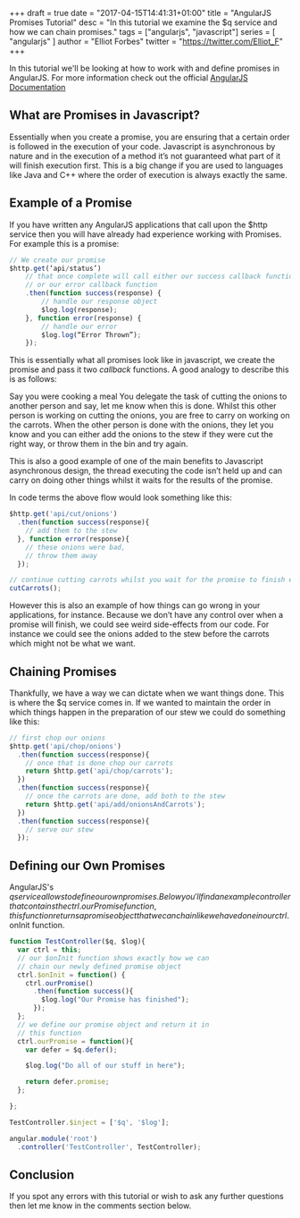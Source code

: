 +++
draft = true
date = "2017-04-15T14:41:31+01:00"
title = "AngularJS Promises Tutorial"
desc = "In this tutorial we examine the $q service and how we can chain promises."
tags = ["angularjs", "javascript"]
series = [ "angularjs" ]
author = "Elliot Forbes"
twitter = "https://twitter.com/Elliot_F"
+++

In this tutorial we'll be looking at how to work with and define promises in AngularJS. For more information check out the official [AngularJS Documentation](https://docs.angularjs.org/api/ng/service/$q)

## What are Promises in Javascript?

Essentially when you create a promise, you are ensuring that a certain order is followed in the execution of your code. Javascript is asynchronous by nature and in the execution of a method it’s not guaranteed what part of it will finish execution first. This is a big change if you are used to languages like Java and C++ where the order of execution is always exactly the same.

## Example of a Promise

If you have written any AngularJS applications that call upon the $http service then you will have already had experience working with Promises. For example this is a promise:

~~~js
// We create our promise
$http.get(‘api/status’)
    // that once complete will call either our success callback function
    // or our error callback function
    .then(function success(response) {
        // handle our response object
        $log.log(response);
    }, function error(response) {
        // handle our error
        $log.log(“Error Thrown”);
    });
~~~

This is essentially what all promises look like in javascript, we create the promise and pass it two *callback* functions. A good analogy to describe this is as follows:

Say you were cooking a meal
You delegate the task of cutting the onions to another person and say, let me know when this is done.
Whilst this other person is working on cutting the onions, you are free to carry on working on the carrots.
When the other person is done with the onions, they let you know and you can either add the onions to the stew if they were cut the right way, or throw them in the bin and try again.

This is also a good example of one of the main benefits to Javascript asynchronous design, the thread executing the code isn’t held up and can carry on doing other things whilst it waits for the results of the promise. 

In code terms the above flow would look something like this:

~~~js
$http.get('api/cut/onions')
  .then(function success(response){
    // add them to the stew
  }, function error(response){
    // these onions were bad,
    // throw them away
  });

// continue cutting carrots whilst you wait for the promise to finish executing
cutCarrots();
~~~

However this is also an example of how things can go wrong in your applications, for instance. Because we don’t have any control over when a promise will finish, we could see weird side-effects from our code. For instance we could see the onions added to the stew before the carrots which might not be what we want.

## Chaining Promises

Thankfully, we have a way we can dictate when we want things done. This is where the $q service comes in. If we wanted to maintain the order in which things happen in the preparation of our stew we could do something like this:

~~~js
// first chop our onions
$http.get('api/chop/onions')
  .then(function success(response){
    // once that is done chop our carrots
    return $http.get('api/chop/carrots');
  })
  .then(function success(response){
    // once the carrots are done, add both to the stew
    return $http.get('api/add/onionsAndCarrots');
  })
  .then(function success(response){
    // serve our stew
  });
~~~

## Defining our Own Promises

AngularJS's $q service allows to define our own promises. Below you'll find an example controller that contains the ctrl.ourPromise function, this function returns a promise object that we can chain like we have done in our ctrl.$onInit function.

~~~js
function TestController($q, $log){
  var ctrl = this;
  // our $onInit function shows exactly how we can
  // chain our newly defined promise object
  ctrl.$onInit = function() {
    ctrl.ourPromise()
      .then(function success(){
        $log.log("Our Promise has finished");
      });
  };
  // we define our promise object and return it in
  // this function
  ctrl.ourPromise = function(){
    var defer = $q.defer();

    $log.log("Do all of our stuff in here");

    return defer.promise;
  };

};

TestController.$inject = ['$q', '$log'];

angular.module('root')
  .controller('TestController', TestController);
~~~

## Conclusion

If you spot any errors with this tutorial or wish to ask any further questions then let me know in the comments section below.